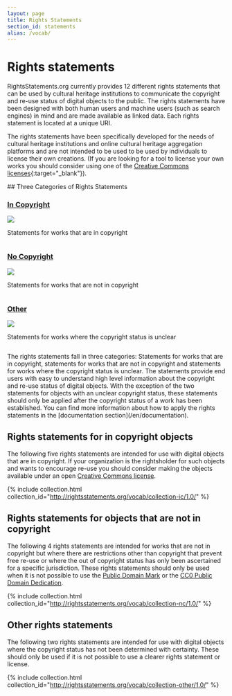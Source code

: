 ```yaml
---
layout: page
title: Rights Statements
section_id: statements
alias: /vocab/
---
```


# Rights statements

RightsStatements.org currently provides 12 different rights statements that can be used by cultural heritage institutions to communicate the copyright and re-use status of digital objects to the public. The rights statements have been designed with both human users and machine users (such as search engines) in mind and are made available as linked data. Each rights statement is located at a unique URI.

The rights statements have been specifically developed for the needs of cultural heritage institutions and online cultural heritage aggregation platforms and are not intended to be used to be used by individuals to license their own creations. (If you are looking for a tool to license your own works you should consider using one of the [Creative Commons licenses](https://creativecommons.org/licenses/){:target="_blank"}).

<div class="box">
## Three Categories of Rights Statements

<div class="row" markdown="0">
  <div class="medium-4 columns">
    <div class="statements-category-teaser">
      <a href="#rights-statements-for-in-copyright-objects"><h3>In Copyright</h3></a>
      <a href="#rights-statements-for-in-copyright-objects">
        <img src="{{ site.url }}{{ site.baseurl }}/files/icons/InC.Icon-Only.dark.svg" />
      </a>
      <p>Statements for works that are in copyright</p>
    </div>
  </div>
  <div class="medium-4 columns">
    <div class="statements-category-teaser">
      <a href="#rights-statements-for-objects-that-are-not-in-copyright"><h3>No Copyright</h3></a>
      <a href="#rights-statements-for-objects-that-are-not-in-copyright">
        <img src="{{ site.url }}{{ site.baseurl }}/files/icons/NoC.Icon-Only.dark.svg" />
      </a>
      <p>Statements for works that are not in copyright</p>
    </div>
  </div>
  <div class="medium-4 columns">
    <div class="statements-category-teaser">
      <a href="#other-rights-statements"><h3>Other</h3></a>
      <a href="#other-rights-statements">
        <img src="{{ site.url }}{{ site.baseurl }}/files/icons/Other.Icon-Only.dark.svg" />
      </a>
      <p>Statements for works where the copyright status is unclear</p>
    </div>
  </div>
</div>
<div>
  <p>The rights statements fall in three categories: Statements for works that are in copyright, statements for works that are not in copyright and statements for works where the copyright status is unclear. The statements provide end users with easy to understand high level information about the copyright and re-use status of digital objects. With the exception of the two statements for objects with an unclear copyright status, these statements should only be applied after the copyright status of a work has been established. You can find more information about how to apply the rights statements in the [documentation section](/en/documentation).</p>
</div>

</div>

## Rights statements for in copyright objects

The following five rights statements are intended for use with digital objects that are in copyright. If your organization is the rightsholder for such objects and wants to encourage re-use you should consider making the objects available under an open [Creative Commons license](https://creativecommons.org/licenses/).

{% include collection.html collection_id="http://rightsstatements.org/vocab/collection-ic/1.0/" %}

## Rights statements for objects that are not in copyright

The following 4 rights statements are intended for works that are not in copyright but where there are restrictions other than copyright that prevent free re-use or where the out of copyright status has only been ascertained for a specific jurisdiction. These rights statements should only be used when it is not possible to use the [Public Domain Mark](https://creativecommons.org/publicdomain/mark/1.0/) or the [CC0 Public Domain Dedication](https://creativecommons.org/publicdomain/zero/1.0/).

{% include collection.html collection_id="http://rightsstatements.org/vocab/collection-nc/1.0/" %}

## Other rights statements

The following two rights statements are intended for use with digital objects where the copyright status has not been determined with certainty. These should only be used if it is not possible to use a clearer rights statement or license.

{% include collection.html collection_id="http://rightsstatements.org/vocab/collection-other/1.0/" %}
